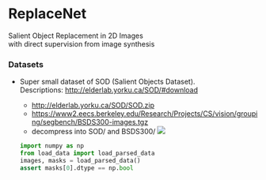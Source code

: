 # ReplaceNet

Salient Object Replacement in 2D Images   
with direct supervision from image synthesis


### Datasets
- Super small dataset of SOD (Salient Objects Dataset).   
    Descriptions: http://elderlab.yorku.ca/SOD/#download      
    - http://elderlab.yorku.ca/SOD/SOD.zip
    - https://www2.eecs.berkeley.edu/Research/Projects/CS/vision/grouping/segbench/BSDS300-images.tgz
    - decompress into SOD/ and BSDS300/ 
    ![](https://i.ibb.co/py0tSKk/masks.png)
    
    
    
    ```python
  import numpy as np
  from load_data import load_parsed_data
  images, masks = load_parsed_data()
  assert masks[0].dtype == np.bool

    ```